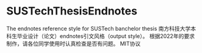 # SUSTechThesisEndnotes
The endnotes reference style for SUSTech banchelor thesis
南方科技大学本科生毕业设计（论文）endnotes引文风格（output style）。
根据2022年的要求制作，请各位同学使用时认真检查是否有问题。
MIT协议
